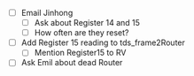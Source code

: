 - [ ] Email Jinhong
  - [ ] Ask about Register 14 and 15
  - [ ] How often are they reset?
- [ ] Add Register 15 reading to tds_frame2Router
  - [ ] Mention Register15 to RV
- [ ] Ask Emil about dead Router
